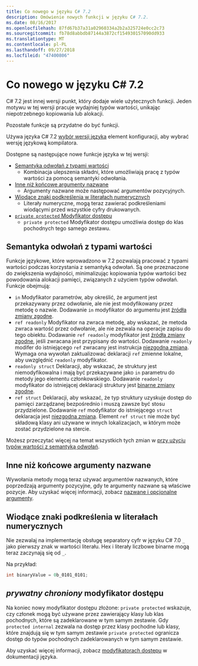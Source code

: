 ```yaml
---
title: Co nowego w języku C# 7.2
description: Omówienie nowych funkcji w języku C# 7.2.
ms.date: 08/16/2017
ms.openlocfilehash: 87fd67b37a31a02960334a2b2a325724e0cc2c73
ms.sourcegitcommit: fb78d8abbdb87144a3872cf154930157090dd933
ms.translationtype: MT
ms.contentlocale: pl-PL
ms.lasthandoff: 09/27/2018
ms.locfileid: "47400806"
---
```

# <a name="whats-new-in-c-72"></a>Co nowego w języku C# 7.2

C# 7.2 jest innej wersji punkt, który dodaje wiele użytecznych funkcji.
Jeden motywu w tej wersji pracuje wydajniej typów wartości, unikając niepotrzebnego kopiowania lub alokacji. 

Pozostałe funkcje są przydatne do być funkcji.

Używa języka C# 7.2 [wybór wersji języka](../language-reference/configure-language-version.md) element konfiguracji, aby wybrać wersję językową kompilatora.

Dostępne są następujące nowe funkcje języka w tej wersji:

* [Semantyka odwołań z typami wartości](#reference-semantics-with-value-types)
  - Kombinacja ulepszenia składni, które umożliwiają pracę z typów wartości za pomocą semantyki odwołania.
* [Inne niż końcowe argumenty nazwane](#non-trailing-named-arguments)
  - Argumenty nazwane może następować argumentów pozycyjnych.
* [Wiodące znaki podkreślenia w literałach numerycznych](#leading-underscores-in-numeric-literals)
  - Literały numeryczne, mogą teraz zawierać podkreśleniami wiodącymi przed wszystkie cyfry drukowanych.
* [`private protected` Modyfikator dostępu](#private-protected-access-modifier)
  - `private protected` Modyfikator dostępu umożliwia dostęp do klas pochodnych tego samego zestawu.

## <a name="reference-semantics-with-value-types"></a>Semantyka odwołań z typami wartości

Funkcje językowe, które wprowadzono w 7.2 pozwalają pracować z typami wartości podczas korzystania z semantyką odwołań. Są one przeznaczone do zwiększenia wydajności, minimalizując kopiowania typów wartości bez powodowania alokacji pamięci, związanych z użyciem typów odwołań. Funkcje obejmują:

 - `in` Modyfikator parametrów, aby określić, że argument jest przekazywany przez odwołanie, ale nie jest modyfikowany przez metodę o nazwie. Dodawanie `in` modyfikator do argumentu jest [źródła zmiany zgodne](version-update-considerations.md#source-compatible-changes).
 - `ref readonly` Modyfikator na zwraca metodę, aby wskazać, że metoda zwraca wartość przez odwołanie, ale nie zezwala na operacje zapisu do tego obiektu. Dodawanie `ref readonly` modyfikator jest [źródła zmiany zgodne](version-update-considerations.md#source-compatible-changes), jeśli zwracana jest przypisany do wartości. Dodawanie `readonly` modifer do istniejącego `ref` zwracany jest instrukcja [niezgodna zmiana](version-update-considerations.md#incompatible-changes). Wymaga ona wywołań zaktualizować deklaracji `ref` zmienne lokalne, aby uwzględnić `readonly` modyfikator.
 - `readonly struct` Deklaracji, aby wskazać, że struktury jest niemodyfikowalna i mają być przekazywane jako `in` parametru do metody jego elementu członkowskiego. Dodawanie `readonly` modyfikator do istniejącej deklaracji struktury jest [binarne zmiany zgodne](version-update-considerations.md#binary-compatible-changes).
 - `ref struct` Deklaracji, aby wskazać, że typ struktury uzyskuje dostęp do pamięci zarządzanej bezpośrednio i muszą zawsze być stosu przydzielone. Dodawanie `ref` modyfikator do istniejącego `struct` deklaracja jest [niezgodna zmiana](version-update-considerations.md#incompatible-changes). Element `ref struct` nie może być składową klasy ani używane w innych lokalizacjach, w którym może zostać przydzielone na stercie.

Możesz przeczytać więcej na temat wszystkich tych zmian w [przy użyciu typów wartości z semantyką odwołań](../reference-semantics-with-value-types.md).

## <a name="non-trailing-named-arguments"></a>Inne niż końcowe argumenty nazwane

Wywołania metody mogą teraz używać argumentów nazwanych, które poprzedzają argumenty pozycyjne, gdy te argumenty nazwane są właściwe pozycje. Aby uzyskać więcej informacji, zobacz [nazwane i opcjonalne argumenty](../programming-guide/classes-and-structs/named-and-optional-arguments.md).

## <a name="leading-underscores-in-numeric-literals"></a>Wiodące znaki podkreślenia w literałach numerycznych

Nie zezwalaj na implementację obsługę separatory cyfr w języku C# 7.0 `_` jako pierwszy znak w wartości literału. Hex i literały liczbowe binarne mogą teraz zaczynają się od `_`. 

Na przykład:

```csharp
int binaryValue = 0b_0101_0101;
```

## <a name="private-protected-access-modifier"></a>_prywatny chroniony_ modyfikator dostępu

Na koniec nowy modyfikator dostępu złożone: `private protected` wskazuje, czy członek mogą być używane przez zawierający klasy lub klas pochodnych, które są zadeklarowane w tym samym zestawie. Gdy `protected internal` zezwala na dostęp przez klasy pochodne lub klasy, które znajdują się w tym samym zestawie `private protected` ogranicza dostęp do typów pochodnych zadeklarowanych w tym samym zestawie.

Aby uzyskać więcej informacji, zobacz [modyfikatorach dostępu](../language-reference/keywords/access-modifiers.md) w dokumentacji języka.
